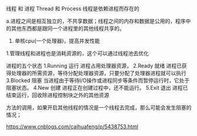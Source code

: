 线程 和 进程
Thread 和 Process
线程是依赖进程而存在的

a.进程之间是相互独立的，不共享数据；线程之间的内存和数据是公用的，程序中的其他东西都是跟同一个进程里的其他线程共享的。

1. 单核cpu(一个处理器)，提高并发性能


1.管理线程和进程也是消耗资源的，这个可以通过线程池去优化

进程的五个状态
1.Running 运行  进程占用处理器资源，
2.Ready   就绪  进程已获得处理器的所需资源，等待分配处理器资源，只要分配了处理器进程就可以执行
3.Blocked 阻塞  当进程由于等待I/O操作或进程同步等条件而暂停运行时，它处于阻塞状态。
4.New     创建  进程正在创建过程中，还不能运行。
5.Exit    退出  进程已结束运行，回收除进程控制块之外的其他资源


方法的调用，如果开启其他线程的情况是一个线程去完成，那么可能会发生阻塞的情况；



https://www.cnblogs.com/caihuafeng/p/5438753.html